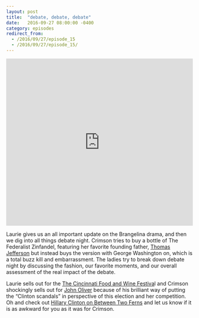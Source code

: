 ```yaml
---
layout: post
title:  "debate, debate, debate"
date:   2016-09-27 08:00:00 -0400
category: episodes
redirect_from:
  - /2016/09/27/episode_15
  - /2016/09/27/episode_15/
---
```

<iframe width="100%" height="450" scrolling="no" frameborder="no" src="https://w.soundcloud.com/player/?url=https%3A//api.soundcloud.com/tracks/285043376&amp;auto_play=false&amp;hide_related=false&amp;show_comments=true&amp;show_user=true&amp;show_reposts=false&amp;visual=true"></iframe>

Laurie gives us an all important update on the Brangelina drama, and then we dig into all things debate night. Crimson tries to buy a bottle of The Federalist Zinfandel, featuring her favorite founding father, [Thomas Jefferson](http://www.drinkhacker.com/2010/06/14/review-2007-the-federalist-zinfandel/) but instead buys the version with George Washington on, which is a total buzz kill and embarrassment. The ladies try to break down debate night by discussing the fashion, our favorite moments, and our overall assessment of the real impact of the debate.

Laurie sells out for the [The Cincinnati Food and Wine Festiva](http://cincinnatifoodandwineclassic.com/)l and Crimson shockingly sells out for [John Oliver](https://www.youtube.com/watch?v=h1Lfd1aB9YI) because of his brilliant way of putting the “Clinton scandals” in perspective of this election and her competition. Oh and check out [Hillary Clinton on Between Two Ferns](https://www.youtube.com/watch?v=xrkPe-9rM1Q) and let us know if it is as awkward for you as it was for Crimson.
